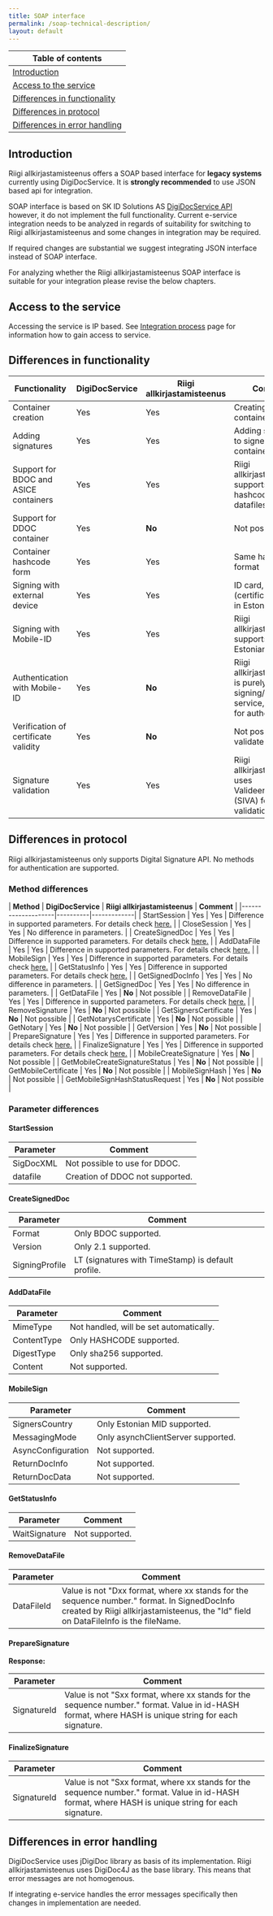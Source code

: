 ```yaml
---
title: SOAP interface
permalink: /soap-technical-description/
layout: default
---
```

| Table of contents |
|-------------------|
|[Introduction](#introduction)|
|[Access to the service](#access-to-the-service)|
|[Differences in functionality](#differences-in-functionality)|
|[Differences in protocol](#differences-in-protocol)|
|[Differences in error handling](#differences-in-error-handling)|

## Introduction

Riigi allkirjastamisteenus offers a SOAP based interface for **legacy systems** currently using DigiDocService. It is **strongly recommended** to use JSON based api for integration.

SOAP interface is based on SK ID Solutions AS [DigiDocService API](http://sk-eid.github.io/dds-documentation/) however, it do not implement the full functionality.
Current e-service integration needs to be analyzed in regards of suitability for switching to Riigi allkirjastamisteenus and some changes in integration may be required.

If required changes are substantial we suggest integrating JSON interface instead of SOAP interface.

For analyzing whether the Riigi allkirjastamisteenus SOAP interface is suitable for your integration please revise the below chapters.

## Access to the service

Accessing the service is IP based. See [Integration process](../integration-process) page for information how to gain access to service.

## Differences in functionality

| **Functionality** | **DigiDocService** | **Riigi allkirjastamisteenus** |  **Comment** | 
|-------------------|--------------------|----------|--------------|
| Container creation | Yes | Yes | Creating new containers |
| Adding signatures | Yes | Yes | Adding signatures to signed containers |
| Support for BDOC and ASICE containers | Yes | Yes | Riigi allkirjastamisteenus supports the hashcode form. No datafiles support. |
| Support for DDOC container | Yes | **No** | Not possible to use |
| Container hashcode form | Yes | Yes | Same hashcode format |
| Signing with external device | Yes | Yes | ID card, e-seal, ... (certificate must be in Estonian TSL) |
| Signing with Mobile-ID | Yes | Yes | Riigi allkirjastamisteenus supports only Estonian Mobile-ID |
| Authentication with Mobile-ID | Yes | **No** | Riigi allkirjastamisteenus is purely signing/container service, use TARA for authentication |
| Verification of certificate validity | Yes | **No** | Not possible to validate |
| Signature validation | Yes | Yes | Riigi allkirjastamisteenus uses Valideerimisteenus (SIVA) for validation |


## Differences in protocol

Riigi allkirjastamisteenus only supports Digital Signature API. No methods for authentication are supported.

### Method differences 

| **Method** | **DigiDocService** | **Riigi allkirjastamisteenus** | **Comment** | 
|--------------------|----------|-------------|
| StartSession | Yes | Yes | Difference in supported parameters. For details check [here.](#startsession) |
| CloseSession | Yes | Yes | No difference in parameters. |
| CreateSignedDoc | Yes | Yes | Difference in supported parameters. For details check [here.](#createsigneddoc) |
| AddDataFile | Yes |  Yes | Difference in supported parameters. For details check [here.](#adddatafile) | 
| MobileSign | Yes |  Yes | Difference in supported parameters. For details check [here.](#mobilesign) |
| GetStatusInfo | Yes |  Yes | Difference in supported parameters. For details check [here.](#getstatusinfo) |
| GetSignedDocInfo | Yes |  Yes | No difference in parameters. |
| GetSignedDoc | Yes | Yes | No difference in parameters. |
| GetDataFile | Yes | **No** | Not possible |
| RemoveDataFile | Yes | Yes | Difference in supported parameters. For details check [here.](#removedatafile) |
| RemoveSignature | Yes | **No** | Not possible |
| GetSignersCertificate | Yes | **No** | Not possible |
| GetNotarysCertificate | Yes | **No** | Not possible |
| GetNotary | Yes |  **No** | Not possible |
| GetVersion | Yes |  **No** | Not possible |
| PrepareSignature | Yes |  Yes | Difference in supported parameters. For details check [here.](#preparesignature) |
| FinalizeSignature | Yes |  Yes | Difference in supported parameters. For details check [here.](#finalizesignature) |
| MobileCreateSignature | Yes | **No** | Not possible |
| GetMobileCreateSignatureStatus | Yes | **No** | Not possible |
| GetMobileCertificate | Yes | **No** | Not possible |
| MobileSignHash | Yes | **No** | Not possible |
| GetMobileSignHashStatusRequest  | Yes | **No** | Not possible |

### Parameter differences

#### **StartSession**

| **Parameter** | **Comment** | 
|---------------|-------------|
| SigDocXML   | Not possible to use for DDOC.  |
| datafile    | Creation of DDOC not supported.  |

#### **CreateSignedDoc**

| **Parameter** | **Comment** | 
|---------------|-------------|
| Format | Only BDOC supported. |
| Version | Only 2.1 supported. |
| SigningProfile | LT (signatures with TimeStamp) is default profile. |

#### **AddDataFile**

| **Parameter** | **Comment** | 
|---------------|-------------|
| MimeType   | Not handled, will be set automatically.  |
| ContentType | Only HASHCODE supported.  |
| DigestType  | Only sha256 supported.  |
| Content | Not supported.  |

#### **MobileSign**

| **Parameter** | **Comment** | 
|---------------|-------------|
| SignersCountry | Only Estonian MID supported.  |
| MessagingMode  | Only asynchClientServer  supported.  |
| AsyncConfiguration | Not supported.  |
| ReturnDocInfo  | Not supported.  |
| ReturnDocData | Not supported.  |

#### **GetStatusInfo**

| **Parameter** | **Comment** | 
|---------------|-------------|
| WaitSignature | Not supported.  |

#### **RemoveDataFile**

| **Parameter** | **Comment** | 
|---------------|-------------|
| DataFileId |  Value is not "Dxx format, where xx stands for the sequence number." format. In SignedDocInfo created by Riigi allkirjastamisteenus, the "Id" field on DataFileInfo is the fileName. |

#### **PrepareSignature**

**Response:**

| **Parameter** | **Comment** | 
|---------------|-------------|
| SignatureId   |  Value is not "Sxx format, where xx stands for the sequence number." format. Value in id-HASH format, where HASH is unique string for each signature. |

#### **FinalizeSignature**

| **Parameter** | **Comment** | 
|---------------|-------------|
| SignatureId   |  Value is not "Sxx format, where xx stands for the sequence number." format. Value in id-HASH format, where HASH is unique string for each signature. |

## Differences in error handling

DigiDocService uses jDigiDoc library as basis of its implementation. Riigi allkirjastamisteenus uses DigiDoc4J as the base library. This means that error messages are not homogenous.

If integrating e-service handles the error messages specifically then changes in implementation are needed.


